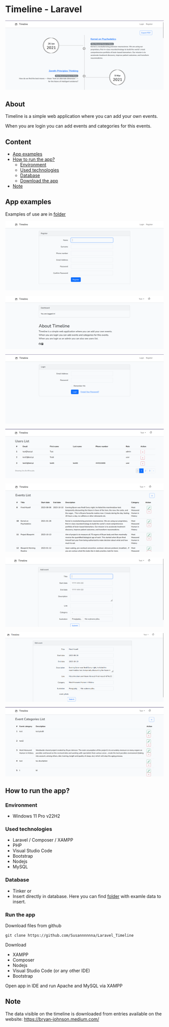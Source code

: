 # Timeline - Laravel
![Application image - main page](./external_files/app_examples/1_main_page.png)

## About
Timeline is a simple web application where you can add your own events.

When you are login you can add events and categories for this events.

## Content
- [App examples](./README.md#app-examples)
- [How to run the app?](./README.md#how-to-run-the-app)
  - [Environment](./README.md#environment)
  - [Used technologies](./README.md#used-technologies)
  - [Database](./README.md#database)
  - [Download the app](./README.md#download-the-app)
- [Note](./README.md#note)

## App examples
Examples of use are in [folder](./external_files/app_examples)

![Application image](./external_files/app_examples/2_register_page.png)

![Application image](./external_files/app_examples/3_home_page.png)

![Application image](./external_files/app_examples/4_login_page.png)

![Application image](./external_files/app_examples/5_users_list_auth_admin.png)

![Application image](./external_files/app_examples/6_events_list_auth_user.png)

![Application image](./external_files/app_examples/7_event_add_form_auth_user.png)

![Application image](./external_files/app_examples/8_event_edit_form_auth_user.png)

![Application image](./external_files/app_examples/9_event_category_list_auth_user.png)

## How to run the app?
### Environment
- Windows 11 Pro v22H2

### Used technologies
- Laravel / Composer / XAMPP
- PHP
- Visual Studio Code
- Bootstrap
- Nodejs
- MySQL

### Database
- Tinker or
- Insert directly in database. Here you can find [folder](./external_files) with examle data to insert.

### Run the app
Download files from github
```
git clone https://github.com/Susannnnnna/Laravel_Timeline
```

Download
- XAMPP
- Composer
- Nodejs
- Visual Studio Code (or any other IDE)
- Bootstrap

Open app in IDE and run Apache and MySQL via XAMPP

## Note
The data visible on the timeline is downloaded from entries available on the website: https://bryan-johnson.medium.com/
